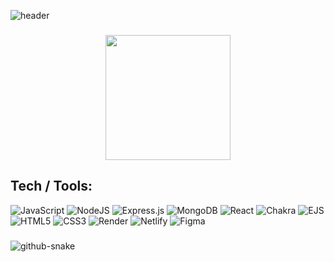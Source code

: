 <!-- header from https://github.com/kyechan99/capsule-render -->

![header](https://capsule-render.vercel.app/api?type=speech&&color=0:442A9B,100:E04AC0&height=300&section=header&text=Hi%20everyone!%20My%20name%20is%20Claudia.-nl-I'm%20a%20full-stack%20web%20dev.&fontSize=45&fontColor=FFF&fontAlignY=40)

###

<div align="center">
  <img height="200" src="https://media0.giphy.com/media/v1.Y2lkPTc5MGI3NjExdjJzeGIxZWpmMzU0bHlvOTZjMTAzYjljam5vcnVtYm9oMjJwZ3h2OCZlcD12MV9pbnRlcm5hbF9naWZfYnlfaWQmY3Q9Zw/R9oSPHsLIRJWdO0svR/giphy.gif">
</div>

###

## Tech / Tools:

<!-- Badges from https://github.com/Ileriayo/markdown-badges -->

![JavaScript](https://img.shields.io/badge/javascript-%23323330.svg?style=for-the-badge&logo=javascript&logoColor=%23F7DF1E)
![NodeJS](https://img.shields.io/badge/node.js-6DA55F?style=for-the-badge&logo=node.js&logoColor=white)
![Express.js](https://img.shields.io/badge/express.js-%23404d59.svg?style=for-the-badge&logo=express&logoColor=%2361DAFB)
![MongoDB](https://img.shields.io/badge/MongoDB-%234ea94b.svg?style=for-the-badge&logo=mongodb&logoColor=white)
![React](https://img.shields.io/badge/react-%2320232a.svg?style=for-the-badge&logo=react&logoColor=%2361DAFB)
![Chakra](https://img.shields.io/badge/chakra-%234ED1C5.svg?style=for-the-badge&logo=chakraui&logoColor=white)
![EJS](https://img.shields.io/badge/ejs-%23B4CA65.svg?style=for-the-badge&logo=ejs&logoColor=black)
![HTML5](https://img.shields.io/badge/html5-%23E34F26.svg?style=for-the-badge&logo=html5&logoColor=white)
![CSS3](https://img.shields.io/badge/css3-%231572B6.svg?style=for-the-badge&logo=css3&logoColor=white)
![Render](https://img.shields.io/badge/Render-%46E3B7.svg?style=for-the-badge&logo=render&logoColor=white)
![Netlify](https://img.shields.io/badge/netlify-%23000000.svg?style=for-the-badge&logo=netlify&logoColor=#00C7B7)
![Figma](https://img.shields.io/badge/figma-%23F24E1E.svg?style=for-the-badge&logo=figma&logoColor=white)

###

<picture>
  <source media="(prefers-color-scheme: dark)" srcset="https://raw.githubusercontent.com/BarreraClaudia/BarreraClaudia/output/github-snake-dark.svg" />
  <source media="(prefers-color-scheme: light)" srcset="https://raw.githubusercontent.com/BarreraClaudia/BarreraClaudia/output/github-snake.svg" />
  <img alt="github-snake" src="https://raw.githubusercontent.com/BarreraClaudia/BarreraClaudia/output/snake.svg" />
</picture>
